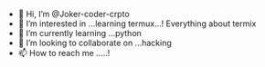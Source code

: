- 👋 Hi, I’m @Joker-coder-crpto
- 👀 I’m interested in ...learning termux...! Everything about termix
- 🌱 I’m currently learning ...python
- 💞️ I’m looking to collaborate on ...hacking
- 📫 How to reach me .....! 

<!---
Joker-coder-crpto/Joker-coder-crpto is a ✨ special ✨ repository because its `README.md` (this file) appears on your GitHub profile.
You can click the Preview link to take a look at your changes.
--->
